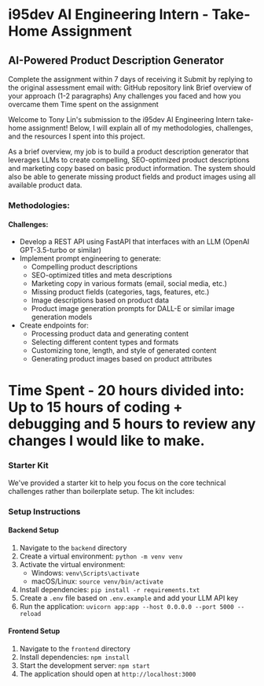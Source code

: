 # i95dev AI Engineering Intern - Take-Home Assignment
## AI-Powered Product Description Generator

Complete the assignment within 7 days of receiving it
Submit by replying to the original assessment email with:
GitHub repository link
Brief overview of your approach (1-2 paragraphs)
Any challenges you faced and how you overcame them
Time spent on the assignment

Welcome to Tony Lin's submission to the i95dev AI Engineering Intern take-home assignment! Below, I will explain all of my methodologies, challenges, and the resources I spent into this project.

As a brief overview, my job is to build a product description generator that leverages LLMs to create compelling, SEO-optimized product descriptions and marketing copy based on basic product information. The system should also be able to generate missing product fields and product images using all available product data.

### Methodologies:


#### Challenges:
- Develop a REST API using FastAPI that interfaces with an LLM (OpenAI GPT-3.5-turbo or similar)
- Implement prompt engineering to generate:
  - Compelling product descriptions
  - SEO-optimized titles and meta descriptions
  - Marketing copy in various formats (email, social media, etc.)
  - Missing product fields (categories, tags, features, etc.)
  - Image descriptions based on product data
  - Product image generation prompts for DALL-E or similar image generation models
- Create endpoints for:
  - Processing product data and generating content
  - Selecting different content types and formats
  - Customizing tone, length, and style of generated content
  - Generating product images based on product attributes

# Time Spent - 20 hours divided into: Up to 15 hours of coding + debugging and 5 hours to review any changes I would like to make.


### Starter Kit

We've provided a starter kit to help you focus on the core technical challenges rather than boilerplate setup. The kit includes:

### Setup Instructions

  #### Backend Setup
  1. Navigate to the `backend` directory
  2. Create a virtual environment: `python -m venv venv`
  3. Activate the virtual environment:
     - Windows: `venv\Scripts\activate`
     - macOS/Linux: `source venv/bin/activate`
  4. Install dependencies: `pip install -r requirements.txt`
  5. Create a `.env` file based on `.env.example` and add your LLM API key
  6. Run the application: `uvicorn app:app --host 0.0.0.0 --port 5000 --reload`

#### Frontend Setup
  1. Navigate to the `frontend` directory
  2. Install dependencies: `npm install`
  3. Start the development server: `npm start`
  4. The application should open at `http://localhost:3000`
